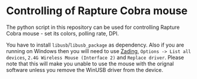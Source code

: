 # Controlling of Rapture Cobra mouse

The python script in this repository can be used for controlling Rapture Cobra mouse - set its colors, polling rate, DPI.

You have to install `libusb`/`libusb_package` as dependency. Also if you are running on Windows then you will need to use [Zading](https://zadig.akeo.ie/), `Options -> List all devices`, `2.4G Wireless Mouse (Interface 2)` and `Replace driver`. Please note that this will make you unable to use the mouse with the orignal software unless you remove the WinUSB driver from the device.
